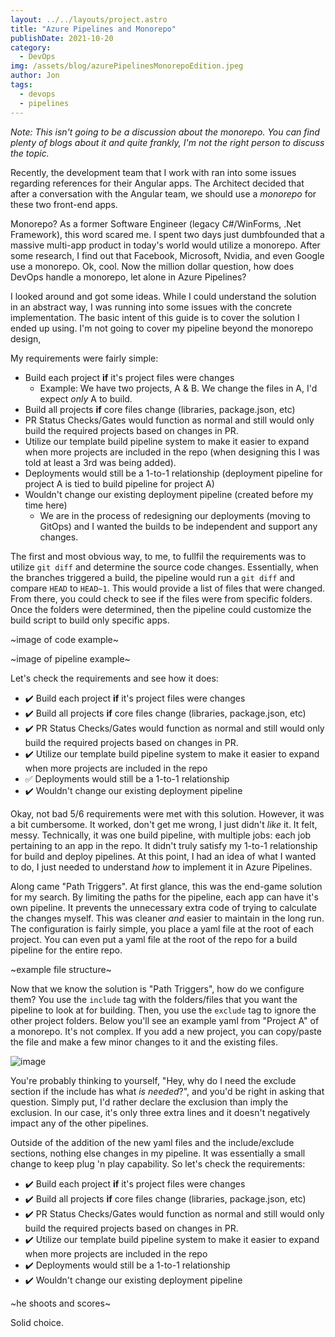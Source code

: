 ```yaml
---
layout: ../../layouts/project.astro
title: "Azure Pipelines and Monorepo"
publishDate: 2021-10-20
category:
  - DevOps
img: /assets/blog/azurePipelinesMonorepoEdition.jpeg
author: Jon
tags: 
  - devops
  - pipelines
---
```

_Note: This isn't going to be a discussion about the monorepo. You can find plenty of blogs about it and quite frankly, I'm not the right person to discuss the topic._

Recently, the development team that I work with ran into some issues regarding references for their Angular apps. The Architect decided that after a conversation with the Angular team, we should use a _monorepo_ for these two front-end apps.

Monorepo? As a former Software Engineer (legacy C#/WinForms, .Net Framework), this word scared me. I spent two days just dumbfounded that a massive multi-app product in today's world would utilize a monorepo. After some research, I find out that Facebook, Microsoft, Nvidia, and even Google use a monorepo. Ok, cool. Now the million dollar question, how does DevOps handle a monorepo, let alone in Azure Pipelines?

I looked around and got some ideas. While I could understand the solution in an abstract way, I was running into some issues with the concrete implementation. The basic intent of this guide is to cover the solution I ended up using. I'm not going to cover my pipeline beyond the monorepo design,

My requirements were fairly simple:

* Build each project **if** it's project files were changes
  * Example: We have two projects, A & B. We change the files in A, I'd expect _only_ A to build.
* Build all projects **if** core files change (libraries, package.json, etc)
* PR Status Checks/Gates would function as normal and still would only build the required projects based on changes in PR.
* Utilize our template build pipeline system to make it easier to expand when more projects are included in the repo (when designing this I was told at least a 3rd was being added).
* Deployments would still be a 1-to-1 relationship (deployment pipeline for project A is tied to build pipeline for project A)
* Wouldn't change our existing deployment pipeline (created before my time here)
  * We are in the process of redesigning our deployments (moving to GitOps) and I wanted the builds to be independent and support any changes.

The first and most obvious way, to me, to fullfil the requirements was to utilize `git diff` and determine the source code changes. Essentially, when the branches triggered a build, the pipeline would run a `git diff` and compare `HEAD` to `HEAD~1`. This would provide a list of files that were changed. From there, you could check to see if the files were from specific folders. Once the folders were determined, then the pipeline could customize the build script to build only specific apps.

~image of code example~

~image of pipeline example~

Let's check the requirements and see how it does:

* :heavy_check_mark: Build each project **if** it's project files were changes
* :heavy_check_mark: Build all projects **if** core files change (libraries, package.json, etc)
* :heavy_check_mark: PR Status Checks/Gates would function as normal and still would only build the required projects based on changes in PR.
* :heavy_check_mark: Utilize our template build pipeline system to make it easier to expand when more projects are included in the repo
* :white_check_mark: Deployments would still be a 1-to-1 relationship
* :heavy_check_mark: Wouldn't change our existing deployment pipeline

Okay, not bad 5/6 requirements were met with this solution. However, it was a bit cumbersome. It worked, don't get me wrong, I just didn't _like_ it. It felt, messy. Technically, it was one build pipeline, with multiple jobs: each job pertaining to an app in the repo. It didn't truly satisfy my 1-to-1 relationship for build and deploy pipelines. At this point, I had an idea of what I wanted to do, I just needed to understand _how_ to implement it in Azure Pipelines.

Along came "Path Triggers". At first glance, this was the end-game solution for my search. By limiting the paths for the pipeline, each app can have it's own pipeline. It prevents the unnecessary extra code of trying to calculate the changes myself. This was cleaner _and_ easier to maintain in the long run. The configuration is fairly simple, you place a yaml file at the root of each project. You can even put a yaml file at the root of the repo for a build pipeline for the entire repo.

~example file structure~

Now that we know the solution is "Path Triggers", how do we configure them? You use the `include` tag with the folders/files that you want the pipeline to look at for building. Then, you use the `exclude` tag to ignore the other project folders. Below you'll see an example yaml from "Project A" of a monorepo. It's not complex. If you add a new project, you can copy/paste the file and make a few minor changes to it and the existing files.

![image](/assets/blog/blogimages/TemplateYamlForMonorepo.svg)

You're probably thinking to yourself, "Hey, why do I need the exclude section if the include has what _is needed_?", and you'd be right in asking that question. Simply put, I'd rather declare the exclusion than imply the exclusion. In our case, it's only three extra lines and it doesn't negatively impact any of the other pipelines.

Outside of the addition of the new yaml files and the include/exclude sections, nothing else changes in my pipeline. It was essentially a small change to keep plug 'n play capability. So let's check the requirements:

* :heavy_check_mark: Build each project **if** it's project files were changes
* :heavy_check_mark: Build all projects **if** core files change (libraries, package.json, etc)
* :heavy_check_mark: PR Status Checks/Gates would function as normal and still would only build the required projects based on changes in PR.
* :heavy_check_mark: Utilize our template build pipeline system to make it easier to expand when more projects are included in the repo
* :heavy_check_mark: Deployments would still be a 1-to-1 relationship
* :heavy_check_mark: Wouldn't change our existing deployment pipeline

~he shoots and scores~

Solid choice.
